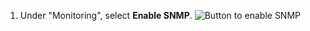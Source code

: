 1. Under "Monitoring", select **Enable SNMP**.
   ![Button to enable SNMP](/assets/images/enterprise/management-console/enable-snmp.png)
